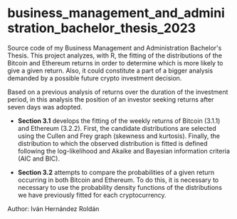 # business_management_and_administration_bachelor_thesis_2023
Source code of my Business Management and Administration Bachelor's Thesis. This project analyzes, with R, the fitting of the distributions of the Bitcoin and Ethereum returns in order to determine which is more likely to give a given return. Also, it could constitute a part of a bigger analysis demanded by a possible future crypto investment decision.

Based on a previous analysis of returns over the duration of the investment period, in this analysis the position of an investor seeking returns after seven days was adopted.

- **Section 3.1** develops the fitting of the weekly returns of Bitcoin (3.1.1) and Ethereum (3.2.2). First, the candidate distributions are selected using the Cullen and Frey graph (skewness and kurtosis). Finally, the distribution to which the observed distribution is fitted is defined following the log-likelihood and Akaike and Bayesian information criteria (AIC and BIC).

- **Section 3.2** attempts to compare the probabilities of a given return occurring in both Bitcoin and Ethereum. To do this, it is necessary to necessary to use the probability density functions of the distributions we have previously fitted for each cryptocurrency.

Author: Iván Hernández Roldán
